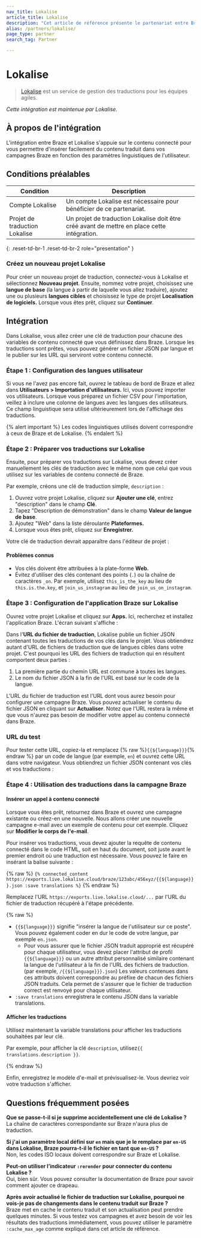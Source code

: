 ```yaml
---
nav_title: Lokalise
article_title: Lokalise
description: "Cet article de référence présente le partenariat entre Braze et Lokalise, un service de gestion des traductions pour les équipes agiles."
alias: /partners/lokalise/
page_type: partner
search_tag: Partner

---
```


# Lokalise

> [Lokalise](https://lokalise.com) est un service de gestion des traductions pour les équipes agiles.

_Cette intégration est maintenue par Lokalise._

## À propos de l'intégration

L'intégration entre Braze et Lokalise s'appuie sur le contenu connecté pour vous permettre d'insérer facilement du contenu traduit dans vos campagnes Braze en fonction des paramètres linguistiques de l'utilisateur.

## Conditions préalables

| Condition | Description |
| ----------- | ----------- |
| Compte Lokalise | Un compte Lokalise est nécessaire pour bénéficier de ce partenariat. |
| Projet de traduction Lokalise | Un projet de traduction Lokalise doit être créé avant de mettre en place cette intégration. |
{: .reset-td-br-1 .reset-td-br-2 role="presentation" }

### Créez un nouveau projet Lokalise

Pour créer un nouveau projet de traduction, connectez-vous à Lokalise et sélectionnez **Nouveau projet**. Ensuite, nommez votre projet, choisissez une **langue de base** (la langue à partir de laquelle vous allez traduire), ajoutez une ou plusieurs **langues cibles** et choisissez le type de projet **Localisation de logiciels.** Lorsque vous êtes prêt, cliquez sur **Continuer**.

## Intégration

Dans Lokalise, vous allez créer une clé de traduction pour chacune des variables de contenu connecté que vous définissez dans Braze. Lorsque les traductions sont prêtes, vous pouvez générer un fichier JSON par langue et le publier sur les URL qui serviront votre contenu connecté.

### Étape 1 : Configuration des langues utilisateur

Si vous ne l'avez pas encore fait, ouvrez le tableau de bord de Braze et allez dans **Utilisateurs > Importation d'utilisateurs.** Ici, vous pouvez importer vos utilisateurs. Lorsque vous préparez un fichier CSV pour l'importation, veillez à inclure une colonne de langues avec les langues des utilisateurs. Ce champ linguistique sera utilisé ultérieurement lors de l'affichage des traductions. 

{% alert important %}
Les codes linguistiques utilisés doivent correspondre à ceux de Braze et de Lokalise.
{% endalert %}
### Étape 2 : Préparer vos traductions sur Lokalise

Ensuite, pour préparer vos traductions sur Lokalise, vous devez créer manuellement les clés de traduction avec le même nom que celui que vous utilisez sur les variables de contenu connecté de Braze. 

Par exemple, créons une clé de traduction simple, `description` :
1. Ouvrez votre projet Lokalise, cliquez sur **Ajouter une clé**, entrez "description" dans le champ **Clé**.
2. Tapez "Description de démonstration" dans le champ **Valeur de langue de base**.
3. Ajoutez "Web" dans la liste déroulante **Plateformes.**  
4. Lorsque vous êtes prêt, cliquez sur **Enregistrer.**



Votre clé de traduction devrait apparaître dans l'éditeur de projet :



#### Problèmes connus

- Vos clés doivent être attribuées à la plate-forme **Web.** 
- Évitez d'utiliser des clés contenant des points (`.`) ou la chaîne de caractères `_on`. Par exemple, utilisez `this_is_the_key` au lieu de `this.is.the.key`, et `join_us_instagram` au lieu de `join_us_on_instagram`.

### Étape 3 : Configuration de l'application Braze sur Lokalise

Ouvrez votre projet Lokalise et cliquez sur **Apps.** Ici, recherchez et installez l'application Braze. L'écran suivant s'affiche :



Dans l'**URL du fichier de traduction**, Lokalise publie un fichier JSON contenant toutes les traductions de vos clés dans le projet. Vous obtiendrez autant d'URL de fichiers de traduction que de langues cibles dans votre projet. C'est pourquoi les URL des fichiers de traduction qui en résultent comportent deux parties :

1. La première partie du chemin URL est commune à toutes les langues.
2. Le nom du fichier JSON à la fin de l'URL est basé sur le code de la langue.

L'URL du fichier de traduction est l'URL dont vous aurez besoin pour configurer une campagne Braze. Vous pouvez actualiser le contenu du fichier JSON en cliquant sur **Actualiser**. Notez que l'URL restera la même et que vous n'aurez pas besoin de modifier votre appel au contenu connecté dans Braze.

### URL du test

Pour tester cette URL, copiez-la et remplacez {% raw %}`{{${language}}}`{% endraw %} par un code de langue (par exemple, `en`) et ouvrez cette URL dans votre navigateur. Vous obtiendrez un fichier JSON contenant vos clés et vos traductions :



### Étape 4 : Utilisation des traductions dans la campagne Braze

#### Insérer un appel à contenu connecté

Lorsque vous êtes prêt, retournez dans Braze et ouvrez une campagne existante ou créez-en une nouvelle. Nous allons créer une nouvelle campagne e-mail avec un exemple de contenu pour cet exemple. Cliquez sur **Modifier le corps de l'e-mail**.

Pour insérer vos traductions, vous devez ajouter la requête de contenu connecté dans le code HTML, soit en haut du document, soit juste avant le premier endroit où une traduction est nécessaire. Vous pouvez le faire en insérant la balise suivante :

{% raw %}
`{% connected_content https://exports.live.lokalise.cloud/braze/123abc/456xyz/{{${language}}}.json :save translations %}`
{% endraw %}

Remplacez l'URL `https://exports.live.lokalise.cloud/...` par l'URL du fichier de traduction récupéré à l'étape précédente.

{% raw %}

- `{{${language}}}` signifie "insérer la langue de l'utilisateur sur ce poste". Vous pouvez également coder en dur le code de votre langue, par exemple `en.json`.
  - Pour vous assurer que le fichier JSON traduit approprié est récupéré pour chaque utilisateur, vous devez placer l'attribut de profil `{{${language}}}` ou un autre attribut personnalisé similaire contenant la langue de l'utilisateur à la fin de l'URL des fichiers de traduction. (par exemple, `/{{${language}}}.json`) Les valeurs contenues dans ces attributs doivent correspondre au préfixe de chacun des fichiers JSON traduits. Cela permet de s'assurer que le fichier de traduction correct est renvoyé pour chaque utilisateur.
- `:save translations` enregistrera le contenu JSON dans la variable translations.

#### Afficher les traductions

Utilisez maintenant la variable translations pour afficher les traductions souhaitées par leur clé.

Par exemple, pour afficher la clé `description`, utilisez`{{ translations.description }}`.

{% endraw %}


Enfin, enregistrez le modèle d'e-mail et prévisualisez-le. Vous devriez voir votre traduction s'afficher.

## Questions fréquemment posées

**Que se passe-t-il si je supprime accidentellement une clé de Lokalise ?**<br>
La chaîne de caractères correspondante sur Braze n'aura plus de traduction.

**Si j'ai un paramètre local défini sur `en` mais que je le remplace par `en-US` dans Lokalise, Braze pourra-t-il le fichier en tant que `en-US` ?**<br>
Non, les codes ISO locaux doivent correspondre sur Braze et Lokalise.

**Peut-on utiliser l’indicateur `:rerender` pour connecter du contenu Lokalise ?**<br>
Oui, bien sûr. Vous pouvez consulter la documentation de Braze pour savoir comment ajouter ce drapeau.

**Après avoir actualisé le fichier de traduction sur Lokalise, pourquoi ne vois-je pas de changements dans le contenu traduit sur Braze ?**<br>
Braze met en cache le contenu traduit et son actualisation peut prendre quelques minutes. Si vous testez vos campagnes et avez besoin de voir les résultats des traductions immédiatement, vous pouvez utiliser le paramètre `:cache_max_age` comme expliqué dans cet article de référence.



